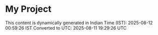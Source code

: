 # My Project

This content is dynamically generated in Indian Time (IST): 2025-08-12 00:59:26 IST
Converted to UTC: 2025-08-11 19:29:26 UTC
